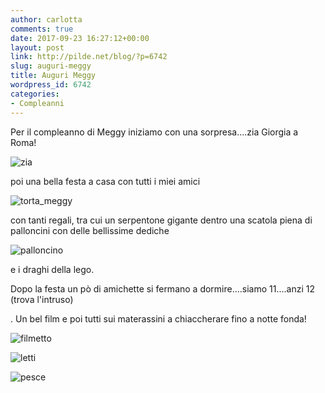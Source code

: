 ```yaml
---
author: carlotta
comments: true
date: 2017-09-23 16:27:12+00:00
layout: post
link: http://pilde.net/blog/?p=6742
slug: auguri-meggy
title: Auguri Meggy
wordpress_id: 6742
categories:
- Compleanni
---
```


Per il compleanno di Meggy iniziamo con una sorpresa....zia Giorgia a Roma!

![zia]({{baseurl}}/uploads/2017/10/zia.jpg)




poi una bella festa a casa con tutti i miei amici

![torta_meggy]({{baseurl}}/uploads/2017/10/torta_meggy.jpg)




con tanti regali, tra cui un serpentone gigante dentro una scatola piena di palloncini con delle bellissime dediche

![palloncino]({{baseurl}}/uploads/2017/10/palloncino.jpg)




e i draghi della lego.

Dopo la festa un pò di amichette si fermano a dormire....siamo 11....anzi 12 (trova l'intruso)


. Un bel film e poi tutti sui materassini a chiaccherare fino a notte fonda!

![filmetto]({{baseurl}}/uploads/2017/10/filmetto.jpg)


 ![letti]({{baseurl}}/uploads/2017/10/letti.jpg)


![pesce]({{baseurl}}/uploads/2017/09/pesce.jpg)



